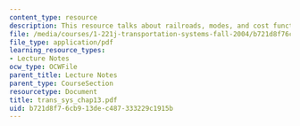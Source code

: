```yaml
---
content_type: resource
description: This resource talks about railroads, modes, and cost function.
file: /media/courses/1-221j-transportation-systems-fall-2004/b721d8f76cb913dec487333229c1915b_trans_sys_chap13.pdf
file_type: application/pdf
learning_resource_types:
- Lecture Notes
ocw_type: OCWFile
parent_title: Lecture Notes
parent_type: CourseSection
resourcetype: Document
title: trans_sys_chap13.pdf
uid: b721d8f7-6cb9-13de-c487-333229c1915b
---
```

